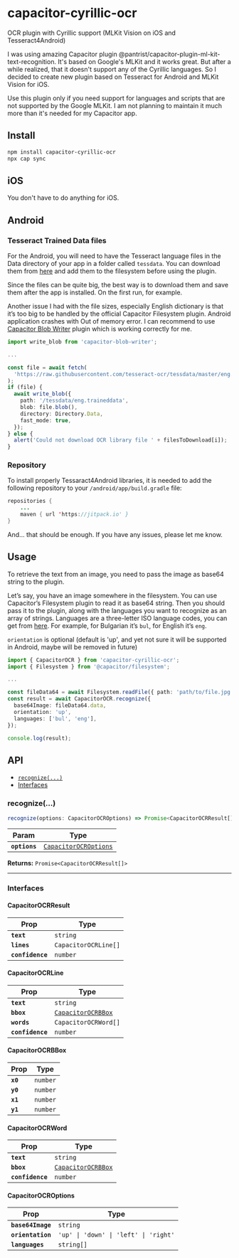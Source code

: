 # capacitor-cyrillic-ocr

OCR plugin with Cyrillic support (MLKit Vision on iOS and Tesseract4Android)

I was using amazing Capacitor plugin @pantrist/capacitor-plugin-ml-kit-text-recognition. It's based on Google's MLKit and it works great. But after a while realized, that it doesn't support any of the Cyrillic languages. So I decided to create new plugin based on Tesseract for Android and MLKit Vision for iOS.

Use this plugin only if you need support for languages and scripts that are not supported by the Google MLKit. I am not planning to maintain it much more than it's needed for my Capacitor app.

## Install

```bash
npm install capacitor-cyrillic-ocr
npx cap sync
```

## iOS

You don't have to do anything for iOS.

## Android

### Tesseract Trained Data files

For the Android, you will need to have the Tesseract language files in the Data directory of your app in a folder called `tessdata`. You can download them from [here](https://github.com/tesseract-ocr/tessdata/tree/4.0.0) and add them to the filesystem before using the plugin.

Since the files can be quite big, the best way is to download them and save them after the app is installed. On the first run, for example.

Another issue I had with the file sizes, especially English dictionary is that it’s too big to be handled by the official Capacitor Filesystem plugin. Android application crashes with Out of memory error. I can recommend to use [Capacitor Blob Writer](https://www.npmjs.com/package/capacitor-blob-writer) plugin which is working correctly for me.

```typescript
import write_blob from 'capacitor-blob-writer';

...

const file = await fetch(
  'https://raw.githubusercontent.com/tesseract-ocr/tessdata/master/eng.traineddata',
);
if (file) {
  await write_blob({
    path: '/tessdata/eng.traineddata',
    blob: file.blob(),
    directory: Directory.Data,
    fast_mode: true,
  });
} else {
  alert('Could not download OCR library file ' + filesToDownload[i]);
}
```

### Repository

To install properly Tessaract4Android libraries, it is needed to add the following repository to your `/android/app/build.gradle` file:

```java
repositories {
    ...
    maven { url 'https://jitpack.io' }
}
```

And... that should be enough. If you have any issues, please let me know.

## Usage

To retrieve the text from an image, you need to pass the image as base64 string to the plugin.

Let’s say, you have an image somewhere in the filesystem.
You can use Capacitor’s Filesystem plugin to read it as base64 string.
Then you should pass it to the plugin, along with the languages you want to recognize as an array of strings.
Languages are a three-letter ISO language codes, you can get from [here](https://en.wikipedia.org/wiki/ISO_639-2). For example, for Bulgarian it’s `bul`, for English it’s `eng`.

`orientation` is optional (default is 'up', and yet not sure it will be supported in Android, maybe will be removed in future)

```typescript
import { CapacitorOCR } from 'capacitor-cyrillic-ocr';
import { Filesystem } from '@capacitor/filesystem';

...

const fileData64 = await Filesystem.readFile({ path: 'path/to/file.jpg' });
const result = await CapacitorOCR.recognize({
  base64Image: fileData64.data,
  orientation: 'up',
  languages: ['bul', 'eng'],
});

console.log(result);
```

## API

<docgen-index>

- [`recognize(...)`](#recognize)
- [Interfaces](#interfaces)

</docgen-index>

<docgen-api>
<!--Update the source file JSDoc comments and rerun docgen to update the docs below-->

### recognize(...)

```typescript
recognize(options: CapacitorOCROptions) => Promise<CapacitorOCRResult[]>
```

| Param         | Type                                                                |
| ------------- | ------------------------------------------------------------------- |
| **`options`** | <code><a href="#capacitorocroptions">CapacitorOCROptions</a></code> |

**Returns:** <code>Promise&lt;CapacitorOCRResult[]&gt;</code>

---

### Interfaces

#### CapacitorOCRResult

| Prop             | Type                            |
| ---------------- | ------------------------------- |
| **`text`**       | <code>string</code>             |
| **`lines`**      | <code>CapacitorOCRLine[]</code> |
| **`confidence`** | <code>number</code>             |

#### CapacitorOCRLine

| Prop             | Type                                                          |
| ---------------- | ------------------------------------------------------------- |
| **`text`**       | <code>string</code>                                           |
| **`bbox`**       | <code><a href="#capacitorocrbbox">CapacitorOCRBBox</a></code> |
| **`words`**      | <code>CapacitorOCRWord[]</code>                               |
| **`confidence`** | <code>number</code>                                           |

#### CapacitorOCRBBox

| Prop     | Type                |
| -------- | ------------------- |
| **`x0`** | <code>number</code> |
| **`y0`** | <code>number</code> |
| **`x1`** | <code>number</code> |
| **`y1`** | <code>number</code> |

#### CapacitorOCRWord

| Prop             | Type                                                          |
| ---------------- | ------------------------------------------------------------- |
| **`text`**       | <code>string</code>                                           |
| **`bbox`**       | <code><a href="#capacitorocrbbox">CapacitorOCRBBox</a></code> |
| **`confidence`** | <code>number</code>                                           |

#### CapacitorOCROptions

| Prop              | Type                                             |
| ----------------- | ------------------------------------------------ |
| **`base64Image`** | <code>string</code>                              |
| **`orientation`** | <code>'up' \| 'down' \| 'left' \| 'right'</code> |
| **`languages`**   | <code>string[]</code>                            |

</docgen-api>
